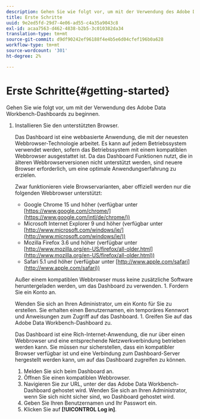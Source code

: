 ```yaml
---
description: Gehen Sie wie folgt vor, um mit der Verwendung des Adobe Data Workbench-Dashboards zu beginnen.
title: Erste Schritte
uuid: 9e2ed5fd-29d7-4e06-ad55-c4a35a9043c8
exl-id: acaa7563-d462-4838-b2b5-3c010382da34
translation-type: tm+mt
source-git-commit: d9df90242ef96188f4e4b5e6d04cfef196b0a628
workflow-type: tm+mt
source-wordcount: '301'
ht-degree: 2%

---
```


# Erste Schritte{#getting-started}

Gehen Sie wie folgt vor, um mit der Verwendung des Adobe Data Workbench-Dashboards zu beginnen.

1. Installieren Sie den unterstützten Browser.

   Das Dashboard ist eine webbasierte Anwendung, die mit der neuesten Webbrowser-Technologie arbeitet. Es kann auf jedem Betriebssystem verwendet werden, sofern das Betriebssystem mit einem kompatiblen Webbrowser ausgestattet ist. Da das Dashboard Funktionen nutzt, die in älteren Webbrowserversionen nicht unterstützt werden, sind neuere Browser erforderlich, um eine optimale Anwendungserfahrung zu erzielen.

   Zwar funktionieren viele Browservarianten, aber offiziell werden nur die folgenden Webbrowser unterstützt:

   * Google Chrome 15 und höher (verfügbar unter [https://www.google.com/chrome/](https://www.google.com/intl/de/chrome/))
   * Microsoft Internet Explorer 9 und höher (verfügbar unter [http://www.microsoft.com/windows/ie/](http://www.microsoft.com/windows/ie/))
   * Mozilla Firefox 3.6 und höher (verfügbar unter [http://www.mozilla.org/en-US/firefox/all-older.html](http://www.mozilla.org/en-US/firefox/all-older.html))
   * Safari 5.1 und höher (verfügbar unter [http://www.apple.com/safari](http://www.apple.com/safari))

   Außer einem kompatiblen Webbrowser muss keine zusätzliche Software heruntergeladen werden, um das Dashboard zu verwenden. 1. Fordern Sie ein Konto an.

   Wenden Sie sich an Ihren Administrator, um ein Konto für Sie zu erstellen. Sie erhalten einen Benutzernamen, ein temporäres Kennwort und Anweisungen zum Zugriff auf das Dashboard. 1. Greifen Sie auf das Adobe Data Workbench-Dashboard zu.

   Das Dashboard ist eine Rich-Internet-Anwendung, die nur über einen Webbrowser und eine entsprechende Netzwerkverbindung betrieben werden kann. Sie müssen nur sicherstellen, dass ein kompatibler Browser verfügbar ist und eine Verbindung zum Dashboard-Server hergestellt werden kann, um auf das Dashboard zugreifen zu können.
   1. Melden Sie sich beim Dashboard an.
   1. Öffnen Sie einen kompatiblen Webbrowser.
   1. Navigieren Sie zur URL, unter der das Adobe Data Workbench-Dashboard gehostet wird. Wenden Sie sich an Ihren Administrator, wenn Sie sich nicht sicher sind, wo Dashboard gehostet wird.
   1. Geben Sie Ihren Benutzernamen und Ihr Passwort ein.
   1. Klicken Sie auf **[!UICONTROL Log in]**.
